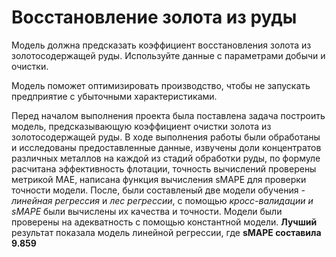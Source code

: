 # Восстановление золота из руды


Модель должна предсказать коэффициент восстановления золота из золотосодержащей руды. Используйте данные с параметрами добычи и очистки.

Модель поможет оптимизировать производство, чтобы не запускать предприятие с убыточными характеристиками.

Перед началом выполнения проекта была поставлена задача построить модель, предсказывающую коэффициент очистки золота из золотосодержащей руды. В ходе выполнения работы были обработаны и исследованы предоставленные данные, извучены доли концентратов различных металлов на каждой из стадий обработки руды, по формуле расчитана эффективность флотации, точность вычислений проверены метрикой MAE, написана функция вычисления sMAPE для проверки точности модели. 
После, были составленый две модели обучения - *линейная регрессия* и *лес регрессии*, с помощью *кросс-валидации и sMAPE* были вычислены их качества и точности. Модели были проверены на адекватность с помощью константной модели. **Лучший** результат показала модель линейной регрессии, где **sMAPE составила 9.859**